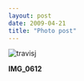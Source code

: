```yaml
---
layout: post
date: 2009-04-21
title: "Photo post"
---
```

![travisj](/images/b5818744ced74d5cf8e7ded881e5893b15d61c690c210b6984f94c31be405748.jpg)

<b>IMG_0612</b>